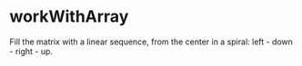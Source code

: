 # workWithArray
Fill the matrix with a linear sequence, from the center in a spiral: left - down - right - up.
